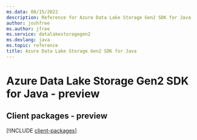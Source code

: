 ```yaml
---
ms.data: 08/15/2022
description: Reference for Azure Data Lake Storage Gen2 SDK for Java
author: joshfree
ms.author: jfree
ms.service: datalakestoragegen2
ms.devlang: java
ms.topic: reference
title: Azure Data Lake Storage Gen2 SDK for Java
---
```

# Azure Data Lake Storage Gen2 SDK for Java - preview

## Client packages - preview
[!INCLUDE [client-packages](data-lake-storage-gen2-client-index.md)]